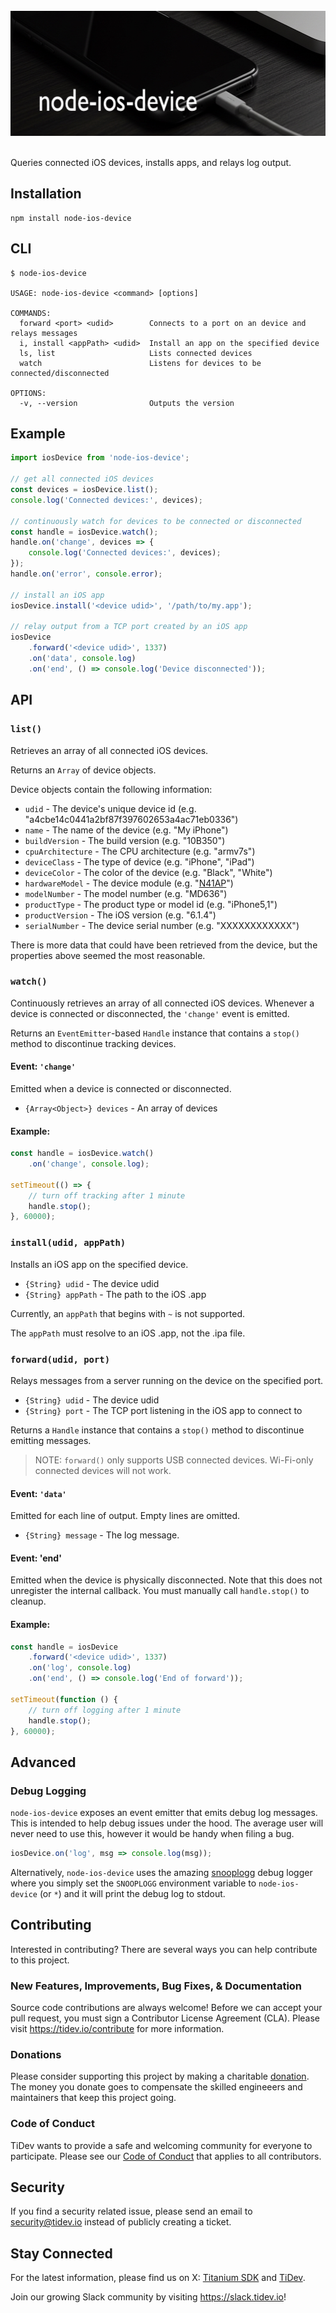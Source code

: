 <br>
<div align="center">
	<img width="640" height="200" src="media/banner.jpg" alt="node-ios-device">
</div>
<br>

Queries connected iOS devices, installs apps, and relays log output.

## Installation

    npm install node-ios-device

## CLI

```
$ node-ios-device

USAGE: node-ios-device <command> [options]

COMMANDS:
  forward <port> <udid>        Connects to a port on an device and relays messages
  i, install <appPath> <udid>  Install an app on the specified device
  ls, list                     Lists connected devices
  watch                        Listens for devices to be connected/disconnected

OPTIONS:
  -v, --version                Outputs the version
```

## Example

```js
import iosDevice from 'node-ios-device';

// get all connected iOS devices
const devices = iosDevice.list();
console.log('Connected devices:', devices);

// continuously watch for devices to be connected or disconnected
const handle = iosDevice.watch();
handle.on('change', devices => {
    console.log('Connected devices:', devices);
});
handle.on('error', console.error);

// install an iOS app
iosDevice.install('<device udid>', '/path/to/my.app');

// relay output from a TCP port created by an iOS app
iosDevice
    .forward('<device udid>', 1337)
    .on('data', console.log)
    .on('end', () => console.log('Device disconnected'));
```

## API

### `list()`

Retrieves an array of all connected iOS devices.

Returns an `Array` of device objects.

Device objects contain the following information:

* `udid` - The device's unique device id (e.g. "a4cbe14c0441a2bf87f397602653a4ac71eb0336")
* `name` - The name of the device (e.g. "My iPhone")
* `buildVersion` - The build version (e.g. "10B350")
* `cpuArchitecture` - The CPU architecture (e.g. "armv7s")
* `deviceClass` - The type of device (e.g. "iPhone", "iPad")
* `deviceColor` - The color of the device (e.g. "Black", "White")
* `hardwareModel` - The device module (e.g. "[N41AP](http://theiphonewiki.com/wiki/N41ap)")
* `modelNumber` - The model number (e.g. "MD636")
* `productType` - The product type or model id (e.g. "iPhone5,1")
* `productVersion` - The iOS version (e.g. "6.1.4")
* `serialNumber` - The device serial number (e.g. "XXXXXXXXXXXX")

There is more data that could have been retrieved from the device, but the properties above seemed
the most reasonable.

### `watch()`

Continuously retrieves an array of all connected iOS devices. Whenever a device is connected or
disconnected, the `'change'` event is emitted.

Returns an `EventEmitter`-based `Handle` instance that contains a `stop()` method to discontinue
tracking devices.

#### Event: `'change'`

Emitted when a device is connected or disconnected.

- `{Array<Object>} devices` - An array of devices

#### Example:

```js
const handle = iosDevice.watch()
    .on('change', console.log);

setTimeout(() => {
    // turn off tracking after 1 minute
    handle.stop();
}, 60000);
```

### `install(udid, appPath)`

Installs an iOS app on the specified device.

* `{String} udid` - The device udid
* `{String} appPath` - The path to the iOS .app

Currently, an `appPath` that begins with `~` is not supported.

The `appPath` must resolve to an iOS .app, not the .ipa file.

### `forward(udid, port)`

Relays messages from a server running on the device on the specified port.

* `{String} udid` - The device udid
* `{String} port` - The TCP port listening in the iOS app to connect to

Returns a `Handle` instance that contains a `stop()` method to discontinue
emitting messages.

> NOTE: `forward()` only supports USB connected devices. Wi-Fi-only connected devices will not work.

#### Event: `'data'`

Emitted for each line of output. Empty lines are omitted.

- `{String} message` - The log message.

#### Event: 'end'

Emitted when the device is physically disconnected. Note that this does not unregister the internal
callback. You must manually call `handle.stop()` to cleanup.

#### Example:

```js
const handle = iosDevice
	.forward('<device udid>', 1337)
    .on('log', console.log)
    .on('end', () => console.log('End of forward'));

setTimeout(function () {
	// turn off logging after 1 minute
	handle.stop();
}, 60000);
```

## Advanced

### Debug Logging

`node-ios-device` exposes an event emitter that emits debug log messages. This is intended to help
debug issues under the hood. The average user will never need to use this, however it would be
handy when filing a bug.

```js
iosDevice.on('log', msg => console.log(msg));
```

Alternatively, `node-ios-device` uses the amazing [snooplogg](https://www.npmjs.com/package/snooplogg) debug logger where you simply
set the `SNOOPLOGG` environment variable to `node-ios-device` (or `*`) and it will print the debug
log to stdout.

## Contributing

Interested in contributing? There are several ways you can help contribute to this project.

### New Features, Improvements, Bug Fixes, & Documentation

Source code contributions are always welcome! Before we can accept your pull request, you must sign a Contributor License Agreement (CLA). Please visit https://tidev.io/contribute for more information.

### Donations

Please consider supporting this project by making a charitable [donation](https://tidev.io/donate). The money you donate goes to compensate the skilled engineeers and maintainers that keep this project going.

### Code of Conduct

TiDev wants to provide a safe and welcoming community for everyone to participate. Please see our [Code of Conduct](https://tidev.io/code-of-conduct) that applies to all contributors.

## Security

If you find a security related issue, please send an email to [security@tidev.io](mailto:security@tidev.io) instead of publicly creating a ticket.

## Stay Connected

For the latest information, please find us on X: [Titanium SDK](https://x.com/titaniumsdk) and [TiDev](https://x.com/tidevio).

Join our growing Slack community by visiting https://slack.tidev.io!
